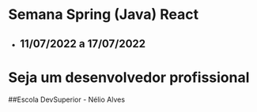 # Semana Spring (Java) React
  - ## 11/07/2022 a 17/07/2022
# Seja um desenvolvedor profissional

##Escola DevSuperior - Nélio Alves
